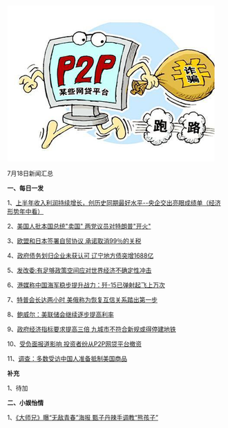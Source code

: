 ![07_01](.\07_18.jpg)

7月18日新闻汇总

**一、每日一发**

1、[上半年收入利润持续增长，创历史同期最好水平--央企交出亮眼成绩单（经济形势年中看）](http://paper.people.com.cn/rmrb/html/2018-07/18/nw.D110000renmrb_20180718_1-01.htm)

2、[美国人批本国总统"卖国" 两党议员对特朗普"开火"](http://news.163.com/18/0718/06/DMVR03470001875O.html)

3、[欧盟和日本签署自贸协议 承诺取消99％的关税](http://news.163.com/18/0717/23/DMV2C15F0001875O.html)

4、[政府债务划归企业未获认可 辽宁地方债突增1688亿](http://news.163.com/18/0717/22/DMUTTLJT0001899N.html)

5、[发改委:有足够政策空间应对世界经济不确定性冲击](http://news.163.com/18/0717/10/DMTMV5OB0001875N.html)

6、[港媒称中国海军稳步提升战力：歼-15已弹射起飞上万次](http://news.ifeng.com/a/20180718/59243177_0.shtml)

7、[特普会长达两小时 美俄称为恢复互信关系踏出第一步](http://www.zaobao.com/news/world/story20180717-875728)

8、[鲍威尔：美联储会继续逐步提高利率](http://www.zaobao.com/realtime/world/story20180717-875950)

9、[政府经济指标要求提高三倍 九城市不符合新规或得停建地铁](http://www.zaobao.com/finance/china/story20180718-876065)

10、[受负面报道影响 投资者纷从P2P网贷平台撤资](http://www.zaobao.com/finance/china/story20180718-876067)

11、[调查：多数受访中国人准备抵制美国商品](http://www.ftchinese.com/story/001078533)



**补充**

1、待加



**二、小娱怡情**

1、[《大师兄》曝“无敌青春”海报 甄子丹辣手调教“熊孩子”](http://movie.67.com/dyjz/2018/07/17/924034.html)